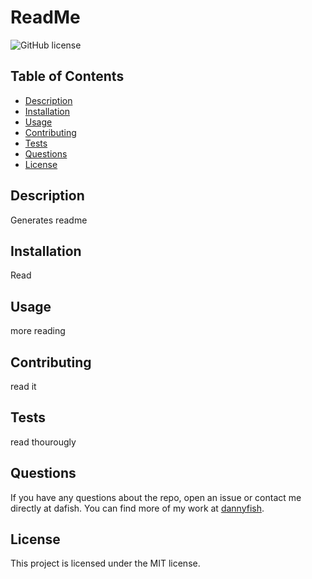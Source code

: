 
# ReadMe
![GitHub license](https://img.shields.io/github/license/MIT)

## Table of Contents
- [Description](#description)
- [Installation](#installation)
- [Usage](#usage)
- [Contributing](#contributing)
- [Tests](#tests)
- [Questions](#questions)
- [License](#license)

## Description
Generates readme

## Installation
Read

## Usage
more reading

## Contributing
read it

## Tests
read thourougly 

## Questions
If you have any questions about the repo, open an issue or contact me directly at dafish. You can find more of my work at [dannyfish](https://github.com/dannyfish/).

## License
This project is licensed under the MIT license.

